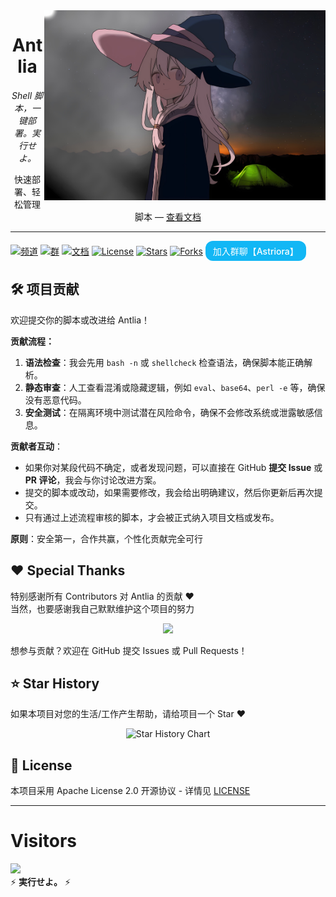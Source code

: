 <!-- 顶部横屏 Logo 右侧显示 -->
<img src="/Astriora.jpg" width="450" alt="Antlia" align="right" />

<div align="center">

# Antlia

_Shell 脚本，一键部署。実行せよ。_

快速部署、轻松管理脚本 — [查看文档](https://astriora.github.io/)

</div>

---

<!-- 顶部徽章 -->
[![频道](https://img.shields.io/badge/Telegram-频道-blue)](https://t.me/Astriora_Official)
[![群](https://img.shields.io/badge/Telegram-群-green)](https://t.me/AstrioraOfficialGroup)
[![文档](https://img.shields.io/badge/Docs-文档-orange)](https://astriora.github.io/)
[![License](https://img.shields.io/github/license/Astriora/Antlia)](./LICENSE)
[![Stars](https://img.shields.io/github/stars/Astriora/Antlia?style=social)](https://github.com/Astriora/Antlia/stargazers)
[![Forks](https://img.shields.io/github/forks/Astriora/Antlia?style=social)](https://github.com/Astriora/Antlia/network/members)
<a href="https://qun.qq.com/universal-share/share?ac=1&authKey=KCqa%2FEwM6f9XEu4UZccskceujZl92%2F03rR6bogJ6v2SMn2bf4Z9fLm5cYELCDv%2F0&busi_data=eyJncm91cENvZGUiOiIxMDQ2NzU1NjI1IiwidG9rZW4iOiJwaFEyeWlHY25PNTV2aVJzS0ZoUnBBbjd6ais2Ujk2Z1V5K2ptcGlDanprSEZFQVdUK3JDUWhPeGNqSk4rd2lPIiwidWluIjoiMzk2MjM1ODQzOCJ9&data=OX1PrlVithbXbWGjWkO7E_KMp04OhxknDqUf-uGqUCPyonLjZynWvtwGoPnPQF7Fi7PdIGuYzvDqhuoYMPhBpg&svctype=4&tempid=h5_group_info" 
   target="_blank" 
   style="display:inline-block; padding:6px 12px; font-size:14px; font-weight:500; color:#fff; background-color:#12b7f5; border-radius:12px; text-decoration:none;">
  加入群聊【Astriora】
</a>
## 🛠️ 项目贡献

欢迎提交你的脚本或改进给 Antlia！

**贡献流程：**
1. **语法检查**：我会先用 `bash -n` 或 `shellcheck` 检查语法，确保脚本能正确解析。  
2. **静态审查**：人工查看混淆或隐藏逻辑，例如 `eval`、`base64`、`perl -e` 等，确保没有恶意代码。  
3. **安全测试**：在隔离环境中测试潜在风险命令，确保不会修改系统或泄露敏感信息。  

**贡献者互动**：
- 如果你对某段代码不确定，或者发现问题，可以直接在 GitHub **提交 Issue** 或 **PR 评论**，我会与你讨论改进方案。  
- 提交的脚本或改动，如果需要修改，我会给出明确建议，然后你更新后再次提交。  
- 只有通过上述流程审核的脚本，才会被正式纳入项目文档或发布。  

**原则**：安全第一，合作共赢，个性化贡献完全可行



## ❤️ Special Thanks

特别感谢所有 Contributors 对 Antlia 的贡献 ❤️  
当然，也要感谢我自己默默维护这个项目的努力

<div style="text-align:center;">
  <a href="https://github.com/Astriora/Antlia/graphs/contributors">
    <img src="https://contrib.rocks/image?repo=Astriora/Antlia" />
  </a>
</div>

  想参与贡献？欢迎在 GitHub 提交 Issues 或 Pull Requests！


## ⭐ Star History 
如果本项目对您的生活/工作产生帮助，请给项目一个 Star ❤️


<div align="center">

![Star History Chart](https://api.star-history.com/svg?repos=Astriora/Antlia&type=Date)
</div>

</details>

## 📄 License

本项目采用 Apache License 2.0 开源协议 - 详情见 [LICENSE](LICENSE)

---

# Visitors
![](https://count.getloli.com/get/@Astriora?theme=gelbooru)  
⚡ **実行せよ。** ⚡


